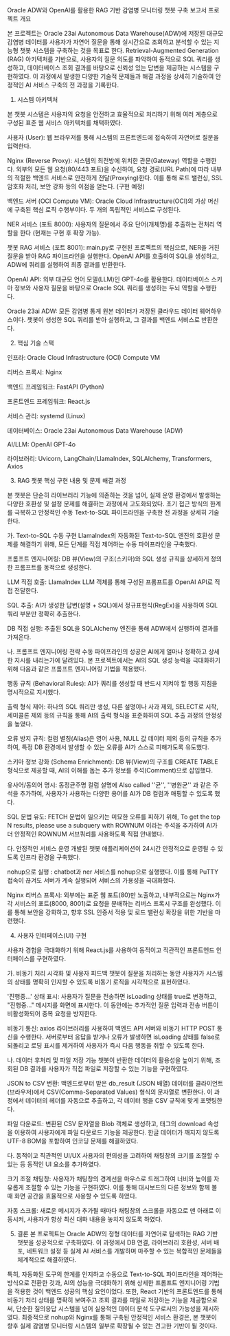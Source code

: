 Oracle ADW와 OpenAI를 활용한 RAG 기반 감염병 모니터링 챗봇 구축 보고서
프로젝트 개요

본 프로젝트는 Oracle 23ai Autonomous Data Warehouse(ADW)에 저장된 대규모 감염병 데이터를 사용자가 자연어 질문을 통해 실시간으로 조회하고 분석할 수 있는 지능형 챗봇 시스템을 구축하는 것을 목표로 한다.
Retrieval-Augmented Generation (RAG) 아키텍처를 기반으로, 사용자의 질문 의도를 파악하여 동적으로 SQL 쿼리를 생성하고, 데이터베이스 조회 결과를 바탕으로 신뢰성 있는 답변을 제공하는 시스템을 구현하였다.
이 과정에서 발생한 다양한 기술적 문제들과 해결 과정을 상세히 기술하여 안정적인 AI 서비스 구축의 전 과정을 기록한다.

1. 시스템 아키텍처

본 챗봇 시스템은 사용자의 요청을 안전하고 효율적으로 처리하기 위해 여러 계층으로 구성된 표준 웹 서비스 아키텍처를 채택하였다.

사용자 (User): 웹 브라우저를 통해 시스템의 프론트엔드에 접속하여 자연어로 질문을 입력한다.

Nginx (Reverse Proxy): 시스템의 최전방에 위치한 관문(Gateway) 역할을 수행한다. 외부의 모든 웹 요청(80/443 포트)을 수신하여, 요청 경로(URL Path)에 따라 내부의 적절한 백엔드 서비스로 안전하게 전달(Proxying)한다.
이를 통해 로드 밸런싱, SSL 암호화 처리, 보안 강화 등의 이점을 얻는다. (구현 예정)

백엔드 서버 (OCI Compute VM): Oracle Cloud Infrastructure(OCI)의 가상 머신에 구축된 핵심 로직 수행부이다. 두 개의 독립적인 서비스로 구성된다.

NER 서비스 (포트 8000): 사용자의 질문에서 주요 단어(개체명)를 추출하는 전처리 역할을 한다 (현재는 구현 후 확장 가능).

챗봇 RAG 서비스 (포트 8001): main.py로 구현된 프로젝트의 핵심으로, NER을 거친 질문을 받아 RAG 파이프라인을 실행한다. OpenAI API를 호출하여 SQL을 생성하고, ADW에 쿼리를 실행하여 최종 결과를 반환한다.

OpenAI API: 외부 대규모 언어 모델(LLM)인 GPT-4o를 활용한다. 데이터베이스 스키마 정보와 사용자 질문을 바탕으로 Oracle SQL 쿼리를 생성하는 두뇌 역할을 수행한다.

Oracle 23ai ADW: 모든 감염병 통계 원본 데이터가 저장된 클라우드 데이터 웨어하우스이다. 챗봇이 생성한 SQL 쿼리를 받아 실행하고, 그 결과를 백엔드 서비스로 반환한다.

2. 핵심 기술 스택

인프라: Oracle Cloud Infrastructure (OCI) Compute VM

리버스 프록시: Nginx

백엔드 프레임워크: FastAPI (Python)

프론트엔드 프레임워크: React.js

서비스 관리: systemd (Linux)

데이터베이스: Oracle 23ai Autonomous Data Warehouse (ADW)

AI/LLM: OpenAI GPT-4o

라이브러리: Uvicorn, LangChain/LlamaIndex, SQLAlchemy, Transformers, Axios

3. RAG 챗봇 핵심 구현 내용 및 문제 해결 과정

본 챗봇은 단순히 라이브러리 기능에 의존하는 것을 넘어, 실제 운영 환경에서 발생하는 다양한 호환성 및 설정 문제를 해결하는 과정에서 고도화되었다. 초기 접근 방식의 한계를 극복하고 안정적인 수동 Text-to-SQL 파이프라인을 구축한 전 과정을 상세히 기술한다.

가. Text-to-SQL 수동 구현
LlamaIndex의 자동화된 Text-to-SQL 엔진의 호환성 문제를 해결하기 위해, 모든 단계를 직접 제어하는 수동 파이프라인을 구축했다.

프롬프트 엔지니어링: DB 뷰(View)의 구조(스키마)와 SQL 생성 규칙을 상세하게 정의한 프롬프트를 동적으로 생성한다.

LLM 직접 호출: LlamaIndex LLM 객체를 통해 구성된 프롬프트를 OpenAI API로 직접 전달한다.

SQL 추출: AI가 생성한 답변(설명 + SQL)에서 정규표현식(RegEx)을 사용하여 SQL 쿼리 부분만 정확히 추출한다.

DB 직접 실행: 추출된 SQL을 SQLAlchemy 엔진을 통해 ADW에서 실행하여 결과를 가져온다.

나. 프롬프트 엔지니어링 전략
수동 파이프라인의 성공은 AI에게 얼마나 정확하고 상세한 지시를 내리는가에 달려있다. 본 프로젝트에서는 AI의 SQL 생성 능력을 극대화하기 위해 다음과 같은 프롬프트 엔지니어링 기법을 적용했다.

행동 규칙 (Behavioral Rules): AI가 쿼리를 생성할 때 반드시 지켜야 할 행동 지침을 명시적으로 지시했다.

출력 형식 제어: 하나의 SQL 쿼리만 생성, 다른 설명이나 사과 제외, SELECT로 시작, 세미콜론 제외 등의 규칙을 통해 AI의 출력 형식을 표준화하여 SQL 추출 과정의 안정성을 높였다.

오류 방지 규칙: 컬럼 별칭(Alias)은 영어 사용, NULL 값 데이터 제외 등의 규칙을 추가하여, 특정 DB 환경에서 발생할 수 있는 오류를 AI가 스스로 피해가도록 유도했다.

스키마 정보 강화 (Schema Enrichment): DB 뷰(View)의 구조를 CREATE TABLE 형식으로 제공할 때, AI의 이해를 돕는 추가 정보를 주석(Comment)으로 삽입했다.

유사어/동의어 명시: 동정균주명 컬럼 설명에 Also called ''균'', ''병원균'' 과 같은 주석을 추가하여, 사용자가 사용하는 다양한 용어를 AI가 DB 컬럼과 매핑할 수 있도록 했다.

SQL 문법 유도: FETCH 문법이 일으키는 미묘한 오류를 피하기 위해, To get the top N results, please use a subquery with ROWNUM 이라는 주석을 추가하여 AI가 더 안정적인 ROWNUM 서브쿼리를 사용하도록 직접 안내했다.

다. 안정적인 서비스 운영
개발된 챗봇 애플리케이션이 24시간 안정적으로 운영될 수 있도록 인프라 환경을 구축했다.

nohup으로 실행 : chatbot과 ner 서비스를 nohup으로 실행했다. 이를 통해 PuTTY 접속이 끊겨도 서버가 계속 실행되어 서비스의 가용성을 극대화했다.

Nginx 리버스 프록시: 외부에는 표준 웹 포트(80)만 노출하고, 내부적으로는 Nginx가 각 서비스의 포트(8000, 8001)로 요청을 분배하는 리버스 프록시 구조를 완성했다. 이를 통해 보안을 강화하고, 향후 SSL 인증서 적용 및 로드 밸런싱 확장을 위한 기반을 마련했다.

4. 사용자 인터페이스(UI) 구현

사용자 경험을 극대화하기 위해 React.js를 사용하여 동적이고 직관적인 프론트엔드 인터페이스를 구현하였다.

가. 비동기 처리 시각화 및 사용자 피드백
챗봇이 질문을 처리하는 동안 사용자가 시스템의 상태를 명확히 인지할 수 있도록 비동기 로직을 시각적으로 표현하였다.

'진행중...' 상태 표시: 사용자가 질문을 전송하면 isLoading 상태를 true로 변경하고, "진행중..." 메시지를 화면에 표시한다. 이 동안에는 추가적인 질문 입력과 전송 버튼이 비활성화되어 중복 요청을 방지한다.

비동기 통신: axios 라이브러리를 사용하여 백엔드 API 서버와 비동기 HTTP POST 통신을 수행한다. 서버로부터 응답을 받거나 오류가 발생하면 isLoading 상태를 false로 되돌리고 로딩 표시를 제거하여 사용자가 즉시 다음 행동을 취할 수 있도록 한다.

나. 데이터 후처리 및 파일 저장 기능
챗봇이 반환한 데이터의 활용성을 높이기 위해, 조회된 DB 결과를 사용자가 직접 파일로 저장할 수 있는 기능을 구현하였다.

JSON to CSV 변환: 백엔드로부터 받은 db_result (JSON 배열) 데이터를 클라이언트(브라우저)에서 CSV(Comma-Separated Values) 형식의 문자열로 변환한다. 이 과정에서 데이터의 헤더를 자동으로 추출하고, 각 데이터 행을 CSV 규칙에 맞게 포맷팅한다.

파일 다운로드: 변환된 CSV 문자열을 Blob 객체로 생성하고, <a> 태그의 download 속성을 이용하여 사용자에게 파일 다운로드 기능을 제공한다. 한글 데이터가 깨지지 않도록 UTF-8 BOM을 포함하여 인코딩 문제를 해결하였다.

다. 동적이고 직관적인 UI/UX
사용자의 편의성을 고려하여 채팅창의 크기를 조절할 수 있는 등 동적인 UI 요소를 추가하였다.

크기 조절 채팅창: 사용자가 채팅창의 경계선을 마우스로 드래그하여 너비와 높이를 자유롭게 조절할 수 있는 기능을 구현하였다. 이를 통해 대시보드의 다른 정보와 함께 볼 때 화면 공간을 효율적으로 사용할 수 있도록 하였다.

자동 스크롤: 새로운 메시지가 추가될 때마다 채팅창의 스크롤을 자동으로 맨 아래로 이동시켜, 사용자가 항상 최신 대화 내용을 놓치지 않도록 하였다.

5. 결론
본 프로젝트는 Oracle ADW의 정형 데이터를 자연어로 탐색하는 RAG 기반 챗봇을 성공적으로 구축하였다. 이 과정에서 DB 연결, 라이브러리 호환성, 서버 배포, 네트워크 설정 등 실제 AI 서비스를 개발하며 마주할 수 있는 복합적인 문제들을 체계적으로 해결하였다.

특히, 자동화된 도구의 한계를 인지하고 수동으로 Text-to-SQL 파이프라인을 제어하는 방식으로 전환한 것과, AI의 성능을 극대화하기 위해 상세한 프롬프트 엔지니어링 기법을 적용한 것이 백엔드 성공의 핵심 요인이었다.
또한, React 기반의 프론트엔드를 통해 비동기 처리 상태를 명확히 보여주고 조회 결과를 파일로 저장하는 기능을 제공함으로써, 단순한 질의응답 시스템을 넘어 실용적인 데이터 분석 도구로서의 가능성을 제시하였다.
최종적으로 nohup와 Nginx를 통해 구축된 안정적인 서비스 환경은, 본 챗봇이 향후 실제 감염병 모니터링 시스템의 일부로 확장될 수 있는 견고한 기반이 될 것이다.
